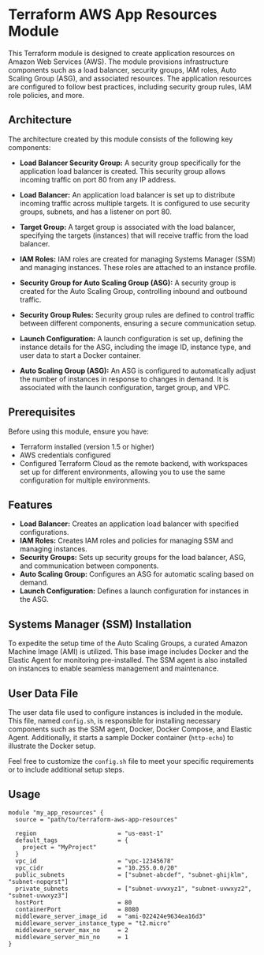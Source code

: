 # Terraform AWS App Resources Module

This Terraform module is designed to create application resources on Amazon Web Services (AWS). The module provisions infrastructure components such as a load balancer, security groups, IAM roles, Auto Scaling Group (ASG), and associated resources. The application resources are configured to follow best practices, including security group rules, IAM role policies, and more.

## Architecture

The architecture created by this module consists of the following key components:

- **Load Balancer Security Group:** A security group specifically for the application load balancer is created. This security group allows incoming traffic on port 80 from any IP address.

- **Load Balancer:** An application load balancer is set up to distribute incoming traffic across multiple targets. It is configured to use security groups, subnets, and has a listener on port 80.

- **Target Group:** A target group is associated with the load balancer, specifying the targets (instances) that will receive traffic from the load balancer.

- **IAM Roles:** IAM roles are created for managing Systems Manager (SSM) and managing instances. These roles are attached to an instance profile.

- **Security Group for Auto Scaling Group (ASG):** A security group is created for the Auto Scaling Group, controlling inbound and outbound traffic.

- **Security Group Rules:** Security group rules are defined to control traffic between different components, ensuring a secure communication setup.

- **Launch Configuration:** A launch configuration is set up, defining the instance details for the ASG, including the image ID, instance type, and user data to start a Docker container.

- **Auto Scaling Group (ASG):** An ASG is configured to automatically adjust the number of instances in response to changes in demand. It is associated with the launch configuration, target group, and VPC.

## Prerequisites

Before using this module, ensure you have:

- Terraform installed (version 1.5 or higher)
- AWS credentials configured
- Configured Terraform Cloud as the remote backend, with workspaces set up for different environments, allowing you to use the same configuration for multiple environments.

## Features

- **Load Balancer:** Creates an application load balancer with specified configurations.
- **IAM Roles:** Creates IAM roles and policies for managing SSM and managing instances.
- **Security Groups:** Sets up security groups for the load balancer, ASG, and communication between components.
- **Auto Scaling Group:** Configures an ASG for automatic scaling based on demand.
- **Launch Configuration:** Defines a launch configuration for instances in the ASG.

## Systems Manager (SSM) Installation

To expedite the setup time of the Auto Scaling Groups, a curated Amazon Machine Image (AMI) is utilized. This base image includes Docker and the Elastic Agent for monitoring pre-installed. The SSM agent is also installed on instances to enable seamless management and maintenance.

## User Data File

The user data file used to configure instances is included in the module. This file, named `config.sh`, is responsible for installing necessary components such as the SSM agent, Docker, Docker Compose, and Elastic Agent. Additionally, it starts a sample Docker container (`http-echo`) to illustrate the Docker setup.

Feel free to customize the `config.sh` file to meet your specific requirements or to include additional setup steps.

## Usage

```hcl
module "my_app_resources" {
  source = "path/to/terraform-aws-app-resources"

  region                       = "us-east-1"
  default_tags                 = {
    project = "MyProject"
  }
  vpc_id                       = "vpc-12345678"
  vpc_cidr                     = "10.255.0.0/20"
  public_subnets               = ["subnet-abcdef", "subnet-ghijklm", "subnet-nopqrst"]
  private_subnets              = ["subnet-uvwxyz1", "subnet-uvwxyz2", "subnet-uvwxyz3"]
  hostPort                     = 80
  containerPort                = 8080
  middleware_server_image_id   = "ami-022424e9634ea16d3"
  middleware_server_instance_type = "t2.micro"
  middleware_server_max_no     = 2
  middleware_server_min_no     = 1
}
```

